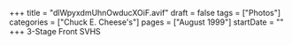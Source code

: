 +++
title = "dlWpyxdmUhnOwducXOiF.avif"
draft = false
tags = ["Photos"]
categories = ["Chuck E. Cheese's"]
pages = ["August 1999"]
startDate = ""
+++
3-Stage Front SVHS

